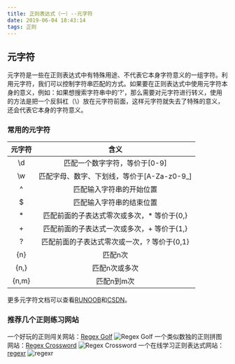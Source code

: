 ```yaml
---
title: 正则表达式（一）--元字符
date: 2019-06-04 18:43:14
tags: 正则
---
```


## 元字符
元字符是一些在正则表达式中有特殊用途、不代表它本身字符意义的一组字符。利用元字符，我们可以控制字符串匹配的方式。如果要在正则表达式中使用元字符本身的意义，例如：如果想搜索字符串中的'?'，那么需要对元字符进行转义，使用的方法是把一个反斜杠（\）放在元字符前面，这样元字符就失去了特殊的意义，还会代表它本身的字符意义。

### 常用的元字符

| 元字符 | 含义 |
| :---: | :-----: |
| \d | 匹配一个数字字符，等价于[0-9] |
| \w | 匹配字母、数字、下划线，等价于[A-Za-z0-9_] |
| ^	| 匹配输入字符串的开始位置 |
| $	| 匹配输入字符串的结束位置 |
| *	| 匹配前面的子表达式零次或多次，* 等价于{0,} |
| + | 匹配前面的子表达式一次或多次，+ 等价于{1,} |
| ?	| 匹配前面的子表达式零次或一次，? 等价于{0,1} |
| {n} | 匹配n次 |
| {n,} | 匹配n次或多次 |
| {n,m} | 匹配n到m次 |

更多元字符文档可以查看[RUNOOB](https://www.runoob.com/regexp/regexp-metachar.html)和[CSDN](https://blog.csdn.net/feiying008/article/details/52886304)。

### 推荐几个正则练习网站

一个好玩的正则闯关网站：[Regex Golf](https://alf.nu/RegexGolf)
![Regex Golf](RegexGolf.png)
一个类似数独的正则拼图网站：[Regex Cross­word](https://regexcrossword.com/)
![Regex Cross­word](RegexCross­word.png)
一个在线学习正则表达式网站：[regexr](https://regexr.com/)
![regexr](regexr.png)

